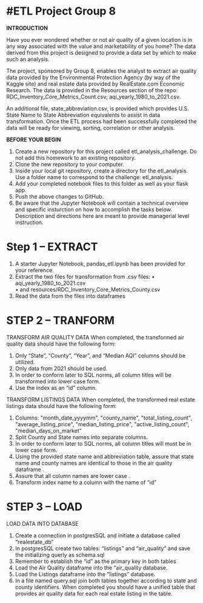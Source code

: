 # #ETL Project Group 8


**INTRODUCTION**

Have you ever wondered whether or not air quality of a given location is in any way associated with the value and marketability of you home?  The data derived from this project is designed to provide a data set by which to make such an analysis.

The project, sponsored by Group 8, enables the analyst to extract air quality data provided by the Environmental Protection Agency (by way of the Kaggle site) and real estate data provided by RealEstate.com Economic Research.  The data is provided in the Resources section of the repo: RDC_Inventory_Core_Metrics_Count.csv;  aqi_yearly_1980_to_2021.csv.   

An additional file, state_abbreviation.csv, is provided which provides U.S. State Name to State Abbreviation equivalents to assist in data transformation.
Once the ETL process had been successfully completed the data will be ready for viewing, sorting, correlation or other analysis.


**BEFORE YOUR BEGIN**
1.	Create a new repository for this project called etl_analysis_challenge. Do not add this homework to an existing repository.
2.	Clone the new repository to your computer.
3.	Inside your local git repository, create a directory for the etl_analysis. Use a folder name to correspond to the challenge: etl_analysis.
4.	Add your completed notebook files to this folder as well as your flask app.
5.	Push the above changes to GitHub.
6.	Be aware that the Jupyter Notebook will contain a technical overview and specific insturction on how to accomplish the tasks below.  Description and directions here are meant to provide managerial level instruction.



# Step 1 – EXTRACT
1.	A starter Jupyter Notebook, pandas_etl.ipynb has been provided for your reference.
2.	Extract the two files for transformation from .csv files: 
•	aqi_yearly_1980_to_2021.csv  
•	and resources/RDC_Inventory_Core_Metrics_County.csv
3.	Read the data from the files into dataframes



# STEP 2 – TRANFORM

TRANSFORM AIR QUALITY DATA
When completed, the transformed air quality data should have the following form:
1.	Only  “State”, “County”, “Year”, and “Median AQI” columns should be utilized.
2.	Only data from 2021 should be used.
3.	In order to conform later to SQL norms, all column titles will be transformed into lower case form.
4.	Use the index as an “id” column.

TRANSFORM LISTINGS DATA
When completed, the transformed real estate listings data should have the following form:
1.	Columns: "month_date_yyyymm", "county_name", "total_listing_count", "average_listing_price", "median_listing_price", "active_listing_count", "median_days_on_market"
2.	Split County and State names into separate columns.
3.	In order to conform later to SQL norms, all column titles will must be in lower case form.
4.	Using the provided state name and abbreviation table, assure that state name and county names are identical to those in the  air quality dataframe .  
5.	Assure that all column names are lower case .
6.	Transform index name to a column with the name of “id”


# STEP 3 – LOAD

LOAD DATA INTO DATABASE
1.	Create a connection in postgresSQL  and initiate a database called “realestate_db”
2.	In postgresSQL create two tables: “listings” and “air_quality” and save the initializing querly as schema.sql
3.	Remember to establish the “id” as the primary key in both tables
4.	Load the Air Quality dataframe into the “air_quality database. 
5.	Load the Listings dataframe into the “listings” database. 
6.	In a file named query.sql join both tables together according to state and county identifiers.
When completed you should have a unified table that provides air quality data for each real estate listing in the table.
